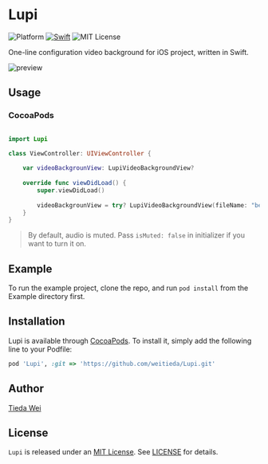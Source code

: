 # Lupi

![Platform](https://img.shields.io/badge/platforms-iOS-333333.svg)
[![Swift](https://img.shields.io/badge/Swift-5.0-orange.svg)](https://swift.org)
![MIT License](https://img.shields.io/badge/license-MIT-blue.svg)

One-line configuration video background for iOS project, written in Swift.

![preview](demo.gif)

## Usage

### CocoaPods

```swift

import Lupi

class ViewController: UIViewController {
    
    var videoBackgrounView: LupiVideoBackgroundView?
    
    override func viewDidLoad() {
        super.viewDidLoad()
        
        videoBackgrounView = try? LupiVideoBackgroundView(fileName: "beach", in: view)
    }
}
```
> By default, audio is muted. Pass `isMuted: false` in initializer if you want to turn it on.


## Example

To run the example project, clone the repo, and run `pod install` from the Example directory first.

## Installation

Lupi is available through [CocoaPods](https://cocoapods.org). To install
it, simply add the following line to your Podfile:

```ruby
pod 'Lupi', :git => 'https://github.com/weitieda/Lupi.git'
```

## Author

[Tieda Wei](https://tiedawei.com)

## License

`Lupi` is released under an [MIT License](https://opensource.org/licenses/MIT). See [LICENSE](LICENSE) for details.
